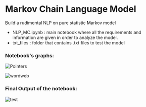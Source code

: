 # Markov Chain Language Model
Build a rudimental NLP on pure statistic Markov model

- NLP_MC.ipynb : main notebook where all the requirements and information are given in order to analyze the model.
- txt_files : folder that contains .txt files to test the model
### Notebook's graphs:
![Pointers](https://github.com/exdsgift/MarkovChain_NLP/blob/main/images/pointers.png)

![wordweb](https://github.com/exdsgift/MarkovChain_NLP/blob/main/images/words_web.png)

### Final Output of the notebook:
![test](https://github.com/exdsgift/MarkovChain_NLP/blob/main/images/test.png)